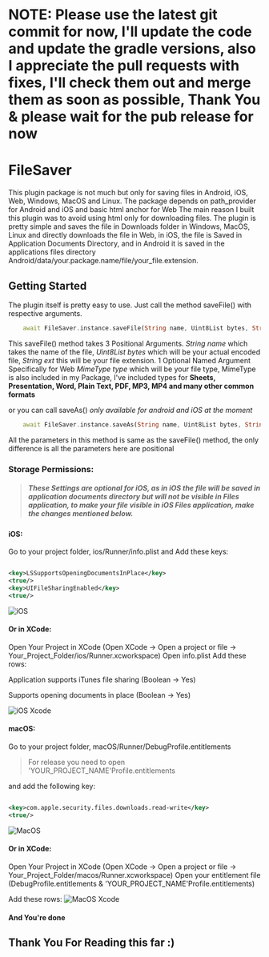 # NOTE: Please use the latest git commit for now, I'll update the code and update the gradle versions, also I appreciate the pull requests with fixes, I'll check them out and merge them as soon as possible, Thank You & please wait for the pub release for now

# FileSaver

This plugin package is not much but only for saving files in Android, iOS, Web, Windows, MacOS and Linux. The package
depends on path_provider for Android and iOS and basic html anchor for Web The main reason I built this plugin was to
avoid using html only for downloading files. The plugin is pretty simple and saves the file in Downloads folder in
Windows, MacOS, Linux and directly downloads the file in Web, in iOS, the file is Saved in Application
Documents Directory, and in Android it is saved in the applications files directory Android/data/your.package.name/file/your_file.extension.

## Getting Started

The plugin itself is pretty easy to use. Just call the method saveFile() with respective arguments.

```dart
    await FileSaver.instance.saveFile(String name, Uint8List bytes, String ext, mimeType: MimeType);
```

This saveFile() method takes 3 Positional Arguments.
_String name_ which takes the name of the file, _Uint8List bytes_ which will be your actual encoded file, _String ext_
this will be your file extension. 1 Optional Named Argument Specifically for Web _MimeType type_ which will be your file
type, MimeType is also included in my Package, I've included types for **Sheets, Presentation, Word, Plain Text, PDF,
MP3, MP4 and many other common formats**

or you can call saveAs() _only available for android and iOS at the moment_

```dart
    await FileSaver.instance.saveAs(String name, Uint8List bytes, String ext, MimeType);
```

All the parameters in this method is same as the saveFile() method, the only difference is all the parameters here are
positional

### Storage Permissions:

> ##### _These Settings are optional for iOS, as in iOS the file will be saved in application documents directory but will not be visible in Files application, to make your file visible in iOS Files application, make the changes mentioned below._

#### iOS:

Go to your project folder, ios/Runner/info.plist and Add these keys:

```xml

<key>LSSupportsOpeningDocumentsInPlace</key>
<true/>
<key>UIFileSharingEnabled</key>
<true/>
```

![iOS](https://raw.githubusercontent.com/incrediblezayed/file_saver/main/images/ios.png)

#### Or in XCode:

Open Your Project in XCode (Open XCode -> Open a project or file -> Your_Project_Folder/ios/Runner.xcworkspace)
Open info.plist Add these rows:

Application supports iTunes file sharing (Boolean -> Yes)

Supports opening documents in place (Boolean -> Yes)

![iOS Xcode](https://raw.githubusercontent.com/incrediblezayed/file_saver/main/images/iOSXcode.png)

#### macOS:

Go to your project folder, macOS/Runner/DebugProfile.entitlements

> For release you need to open 'YOUR_PROJECT_NAME'Profile.entitlements

and add the following key:

```xml

<key>com.apple.security.files.downloads.read-write</key>
<true/>
```

![MacOS](https://raw.githubusercontent.com/incrediblezayed/file_saver/main/images/macos.png)

#### Or in XCode:

Open Your Project in XCode (Open XCode -> Open a project or file -> Your_Project_Folder/macos/Runner.xcworkspace)
Open your entitlement file (DebugProfile.entitlements & 'YOUR_PROJECT_NAME'Profile.entitlements)

Add these rows:
![MacOS Xcode](https://raw.githubusercontent.com/incrediblezayed/file_saver/main/images/macOSXcode.png)

#### And You're done

## Thank You For Reading this far :)
